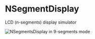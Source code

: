# NSegmentDisplay
LCD (n-segments) display simulator

![NSegmentsDisplay in 9-segments mode](https://xfx.net/stackoverflow/NSegmentsDisplay/NSegmentsDisplay.png)
